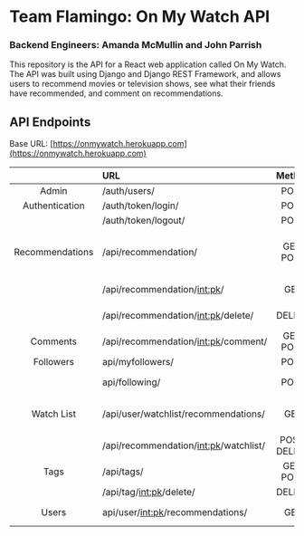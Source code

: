 # Team Flamingo: On My Watch API
### Backend Engineers: Amanda McMullin and John Parrish

This repository is the API for a React web application called On My Watch. The API was built using Django and Django REST Framework, and allows users to recommend movies or television shows, see what their friends have recommended, and comment on recommendations.

## API Endpoints

Base URL: [https://onmywatch.herokuapp.com](https://onmywatch.herokuapp.com)

|                 | URL                                     |    Method    |                                   Function |
| :-------------: | :-------------------------------------- | :----------: | -----------------------------------------: |
|      Admin      | /auth/users/                            |     POST     |                                Create User |
| Authentication  | /auth/token/login/                      |     POST     |                                      Login |
|                 | /auth/token/logout/                     |     POST     |                                     Logout |
| Recommendations | /api/recommendation/                    |  GET, POST   | View Recommendation, Create Recommendation |
|                 | /api/recommendation/<int:pk>/           |     GET      |                     Recommendation Details |
|                 | /api/recommendation/<int:pk>/delete/    |    DELETE    |                     Delete Recommendations |
|    Comments     | /api/recommendation/<int:pk>/comment/   |  GET, POST   |              View Comments, Create Comment |
|    Followers    | api/myfollowers/                        |     POST     |                          List of Followers |
|                 | api/following/                          |     POST     |            List of Users You Are Following |
|   Watch List    | /api/user/watchlist/recommendations/    |     GET      |          View User Favorite Recommendation |
|                 | /api/recommendation/<int:pk>/watchlist/ | POST, DELETE |            Add Favorites, Remove Favorites |
|      Tags       | /api/tags/                              |  GET, POST   |                      View Tags, Create Tag |
|                 | /api/tag/<int:pk>/delete/               |    DELETE    |                                Delete Tags |
|      Users      | api/user/<int:pk>/recommendations/      |     GET      |             View All Users Recommendations |
